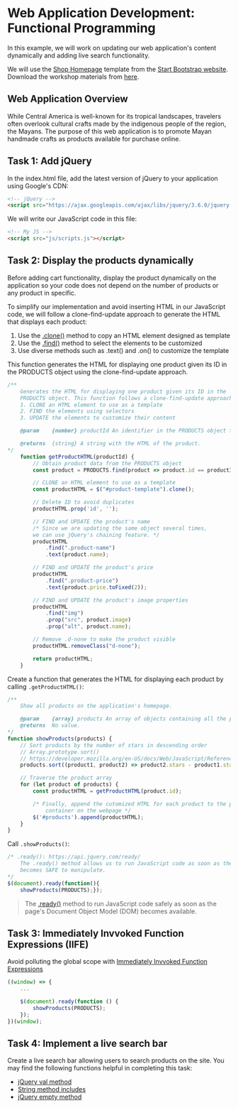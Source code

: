 # Web Application Development: Functional Programming
In this example, we will work on updating our web application's content dynamically and adding live search functionality.

We will use the [Shop Homepage](https://startbootstrap.com/template/shop-homepage) template from the [Start Bootstrap website](https://startbootstrap.com/). Download the workshop materials from [here](https://github.com/josecarlosgt/Mayan-Crafts/raw/demo-functional-programming/base.zip).

## Web Application Overview

While Central America is well-known for its tropical landscapes, travelers often overlook cultural crafts made by the indigenous people of the region, the Mayans. The purpose of this web application is to promote Mayan handmade crafts as products available for purchase online.  

## Task 1: Add jQuery

In the index.html file, add the latest version of jQuery to your application using Google's CDN: 

```html
<!-- jQuery -->
<script src="https://ajax.googleapis.com/ajax/libs/jquery/3.6.0/jquery.min.js"></script>
```

We will write our JavaScript code in this file: 

```html
<!-- My JS -->
<script src="js/scripts.js"></script>
```

## Task 2: Display the products dynamically

Before adding cart functionality, display the product dynamically on the application so your code does not depend on the number of products or any product in specific.

To simplify our implementation and avoid inserting HTML in our JavaScript code, we will follow a clone-find-update approach to generate the HTML that displays each product: 

1. Use the [.clone()](https://api.jquery.com/clone/) method to copy an HTML element designed as template
2. Use the [.find()](https://api.jquery.com/find/) method to select the elements to be customized
3. Use diverse methods such as .text() and .on() to customize the template

This function generates the HTML for displaying one product given its ID in the
PRODUCTS object using the clone-find-update approach.

```javascript
/**
    Generates the HTML for displaying one product given its ID in the
    PRODUCTS object. This function follows a clone-find-update approach:
    1. CLONE an HTML element to use as a template
    2. FIND the elements using selectors
    3. UPDATE the elements to customize their content

    @param    {number} productId An identifier in the PRODUCTS object to display

    @returns  {string} A string with the HTML of the product.
*/
    function getProductHTML(productId) {
        // Obtain product data from the PRODUCTS object
        const product = PRODUCTS.find(product => product.id == productId);

        // CLONE an HTML element to use as a template
        const productHTML = $("#product-template").clone();

        // Delete ID to avoid duplicates
        productHTML.prop('id', '');

        // FIND and UPDATE the product's name
        /* Since we are updating the same object several times, 
        we can use jQuery's chaining feature. */
        productHTML
            .find(".product-name")
            .text(product.name);

        // FIND and UPDATE the product's price
        productHTML
            .find(".product-price")
            .text(product.price.toFixed(2));

        // FIND and UPDATE the product's image properties
        productHTML
            .find("img")
            .prop("src", product.image)
            .prop("alt", product.name);

        // Remove .d-none to make the product visible
        productHTML.removeClass("d-none");

        return productHTML;
    }
```

Create a function that generates the HTML for displaying each product by calling `.getProductHTML()`:

```javascript
/**
    Show all products on the application's homepage.

    @param    {array} products An array of objects containing all the products to be displayed
    @returns  No value.
*/
function showProducts(products) {
    // Sort products by the number of stars in descending order
    // Array.prototype.sort()
    // https://developer.mozilla.org/en-US/docs/Web/JavaScript/Reference/Global_Objects/Array/sort
    products.sort((product1, product2) => product2.stars - product1.stars);

    // Traverse the product array
    for (let product of products) {
        const productHTML = getProductHTML(product.id);

        /* Finally, append the cutomized HTML for each product to the products
            container on the webpage */
        $('#products').append(productHTML);
    }
}
```

Call `.showProducts()`:

```javascript
/* .ready(): https://api.jquery.com/ready/
    The .ready() method allows us to run JavaScript code as soon as the page's Document Object Model (DOM)
    becomes SAFE to manipulate. 
*/
$(document).ready(function(){
    showProducts(PRODUCTS);});
```

> The [.ready()](https://api.jquery.com/ready/) method to run JavaScript code safely as soon as the page's Document Object Model (DOM) becomes available.

## Task 3: Immediately Invvoked Function Expressions (IIFE)

Avoid polluting the global scope with [Immediately Invvoked Function Expressions](https://developer.mozilla.org/en-US/docs/Glossary/IIFE)

```javascript
((window) => {
    ...

    $(document).ready(function () {        
        showProducts(PRODUCTS);
    });
})(window);
```

## Task 4: Implement a live search bar

Create a live search bar allowing users to search products on the site. You may find the following functions helpful in completing this task:

- [jQuery val method](https://api.jquery.com/val/)
- [String method includes](https://developer.mozilla.org/en-US/docs/Web/JavaScript/Reference/Global_Objects/String/includes)
- [jQuery empty method](https://api.jquery.com/empty/)
